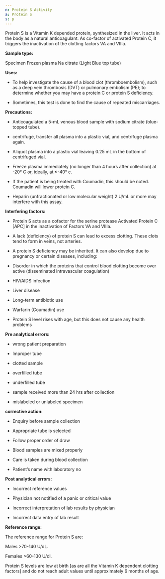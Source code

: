 ```yaml
---
n: Protein S Activity
a: Protein S
s: p
---
```



Protein S is a Vitamin K depended protein, synthesized in the liver. It acts in the body as a natural anticoagulant. As co-factor of activated Protein C, it triggers the inactivation of the clotting factors VA and VIIIa.

__Sample type:__

Specimen Frozen plasma Na citrate (Light Blue top tube)

__Uses:__

-	To help investigate the cause of a blood clot (thromboembolism), such as a deep vein thrombosis (DVT) or pulmonary embolism (PE); to determine whether you may have a protein C or protein S deficiency.

-	Sometimes, this test is done to find the cause of repeated miscarriages.

__Precautions:__

-	Anticoagulated a 5-mL venous blood sample with sodium citrate (blue-topped tube).

-	centrifuge, transfer all plasma into a plastic vial, and centrifuge plasma again.

-	Aliquot plasma into a plastic vial leaving 0.25 mL in the bottom of centrifuged vial.

-	Freeze plasma immediately (no longer than 4 hours after collection) at -20° C or, ideally, at ≤-40° c.

-	If the patient is being treated with Coumadin, this should be noted. Coumadin will lower protein C.

-	Heparin (unfractionated or low molecular weight) 2 U/mL or more may interfere with this assay.


__Interfering factors:__

-	Protein S acts as a cofactor for the serine protease Activated Protein C [APC] in the inactivation of Factors VA and VIIIa.

-	A lack (deficiency) of protein S can lead to excess clotting. These clots tend to form in veins, not arteries.

-	A protein S deficiency may be inherited. It can also develop due to pregnancy or certain diseases, including:

-	Disorder in which the proteins that control blood clotting become over active (disseminated intravascular coagulation)

-	HIV/AIDS infection

-	Liver disease

-	Long-term antibiotic use

-	Warfarin (Coumadin) use

-	Protein S level rises with age, but this does not cause any health problems

__Pre analytical errors:__

-	wrong patient preparation

-	Improper tube

-	clotted sample

-	overfilled tube

-	underfilled tube

-	sample received more than 24 hrs after collection

-	mislabeled or unlabeled specimen

__corrective action:__

-	Enquiry before sample collection

-	 Appropriate tube is selected

-	Follow proper order of draw 

-	Blood samples are mixed properly

-	Care is taken during blood collection 

-	Patient’s name with laboratory no

__Post analytical errors:__

-	Incorrect reference values

-	Physician not notified of a panic or critical value

-	Incorrect interpretation of lab results by physician 

-	Incorrect data entry of lab result

__Reference range:__

The reference range for Protein S are:

Males >70-140 U/dL.

Females >60-130 U/dl.

Protein S levels are low at birth [as are all the Vitamin K dependent clotting factors] and do not reach adult values until approximately 6 months of age. 